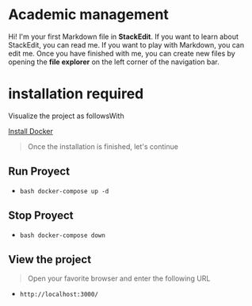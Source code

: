 # Academic management

Hi! I'm your first Markdown file in **StackEdit**. If you want to learn about StackEdit, you can read me. If you want to play with Markdown, you can edit me. Once you have finished with me, you can create new files by opening the **file explorer** on the left corner of the navigation bar.

# installation required

Visualize the project as followsWith

 [Install Docker](https://docs.docker.com/desktop/windows/install/)

> Once the installation is finished, let's continue

## Run Proyect
- ```bash docker-compose up -d```

## Stop Proyect
- ```bash docker-compose down```

## View the project
> Open your favorite browser and enter the following URL
- ```http://localhost:3000/```